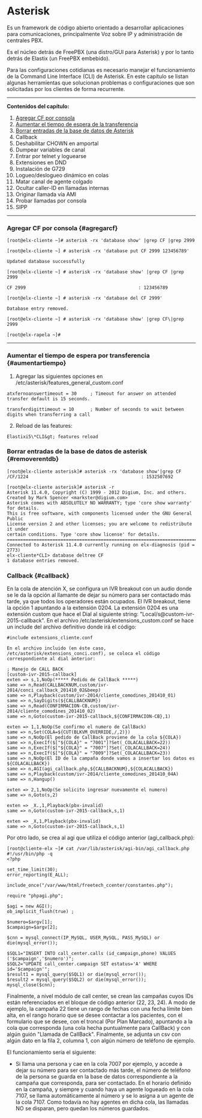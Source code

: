 # Asterisk

Es un framework de código abierto orientado a desarrollar aplicaciones para comunicaciones, principalmente Voz sobre IP y administración de centrales PBX.

Es el núcleo detrás de FreePBX \(una distro/GUI para Asterisk\) y por lo tanto detrás de Elastix \(un FreePBX embebido\).

Para las configuraciones cotidianas es necesario manejar el funcionamiento de la Command Line Interface \(CLI\) de Asterisk. En este capítulo se listan algunas herramientas que solucionan problemas o configuraciones que son solicitadas por los clientes de forma recurrente.

---

**Contenidos del capítulo:**  
1. [Agregar CF por consola](#agregarcf)  
2. [Aumentar el tiempo de espera de la transferencia](#aumentartirmpo)  
3. [Borrar entradas de la base de datos de Asterisk](#removerentdb)  
4. Callback  
5. Deshabilitar CHOWN en amportal  
6. Dumpear variables de canal  
7. Entrar por telnet y loguearse  
8. Extensiones en DND  
9. Instalación de G729  
10. Logueo/deslogueo dinámico en colas  
11. Matar canal de agente colgado  
12. Ocultar caller-ID en llamadas internas  
13. Originar llamada vía AMI  
14. Probar llamadas por consola  
15. SIPP

---

### Agregar CF por consola {#agregarcf}

```
[root@elx-cliente ~]# asterisk -rx 'database show' |grep CF |grep 2999

[root@elx-cliente ~] # asterisk -rx 'database put CF 2999 123456789'

Updated database successfully

[root@elx-cliente ~] # asterisk -rx 'database show' |grep CF |grep 2999

CF 2999                                          : 123456789                

[root@elx-cliente ~] # asterisk -rx 'database del CF 2999'

Database entry removed.

[root@elx-cliente ~] # asterisk -rx 'database show' |grep CF\|grep 2999

[root@elx-rapela ~]#
```

---

### Aumentar el tiempo de espera por transferencia {#aumentartiempo}

1. Agregar las siguientes opciones en /etc/asterisk/features\_general\_custom.conf


```
atxfernoanswertimeout = 30     ; Timeout for answer on attended transfer default is 15 seconds.

transferdigittimeout = 10      ; Number of seconds to wait between digits when transferring a call
```


2. Reload de las features:


`Elastixi5\*CLI&gt; features reload`

### Borrar entradas de la base de datos de asterisk {#removerentdb}
```
[root@elx-cliente asterisk]# asterisk -rx 'database show'|grep CF
/CF/1224                                          : 1532507692

[root@elx-cliente asterisk]# asterisk -r
Asterisk 11.4.0, Copyright (C) 1999 - 2012 Digium, Inc. and others.
Created by Mark Spencer <markster@digium.com>
Asterisk comes with ABSOLUTELY NO WARRANTY; type 'core show warranty' for details.
This is free software, with components licensed under the GNU General Public
License version 2 and other licenses; you are welcome to redistribute it under
certain conditions. Type 'core show license' for details.
=========================================================================
Connected to Asterisk 11.4.0 currently running on elx-diagnosis (pid = 2773)
elx-cliente*CLI> database deltree CF
1 database entries removed.
```

### Callback {#callback}

En la cola de atención X, se configura un IVR breakout con un audio donde se le da la opción al llamante de dejar su número para ser contactado más tarde, ya que todos los operadores están ocupados.
El IVR breakout, tiene la opción 1 apuntando a la extensión 0204.
La extensión 0204 es una extensión custom que hace el Dial al siguiente string: "Local/s@custom-ivr-2015-callback".
En el archivo /etc/asterisk/extensions_custom.conf se hace un include del archivo definitivo donde irá el código:

```
#include extensions_cliente.conf

En el archivo incluido (en éste caso, /etc/asterisk/extensions_conci.conf), se coloca el código correspondiente al dial anterior:

; Manejo de CALL BACK
[custom-ivr-2015-callback]
exten => s,1,NoOp(***** Pedido de CallBack *****)
same => n,Read(CALLBACKNUM,custom/ivr-2014/conci_callback_201410_02&beep)
same => n,Playback(custom/ivr-2014/cliente_comodines_201410_01)
same => n,SayDigits(${CALLBACKNUM})
same => n,Read(CONFIRMACION-CB,custom/ivr-2014/cliente_comodines_201410_02)
same => n,Goto(custom-ivr-2015-callback,${CONFIRMACION-CB},1)

exten => 1,1,NoOp(Se confirmo el numero de CallBack)
same => n,Set(COLA=${CUT(BLKVM_OVERRIDE,/,2)})
same => n,NoOp(El pedido de CallBack proviene de la cola ${COLA})
same => n,ExecIf($["${COLA}" = "7001"]?Set(_COLACALLBACK=22))
same => n,ExecIf($["${COLA}" = "7007"]?Set(_COLACALLBACK=24))
same => n,ExecIf($["${COLA}" = "7009"]?Set(_COLACALLBACK=23))
same => n,NoOp(El ID de la campaña donde vamos a insertar los datos es ${COLACALLBACK})
same => n,AGI(agi_callback.php,${CALLBACKNUM},${COLACALLBACK})
same => n,Playback(custom/ivr-2014/cliente_comodines_201410_04A)
same => n,Hangup()

exten => 2,1,NoOp(Se solicito ingresar nuevamente el numero)
same => n,Goto(s,2)

exten => _X.,1,Playback(pbx-invalid)
same => n,Goto(custom-ivr-2015-callback,s,1)

exten => _X,1,Playback(pbx-invalid)
same => n,Goto(custom-ivr-2015-callback,s,1)
```

Por otro lado, se crea al agi que utiliza el código anterior (agi_callback.php):
```
[root@cliente-elx ~]# cat /var/lib/asterisk/agi-bin/agi_callback.php 
#!/usr/bin/php -q
<?php

set_time_limit(30);
error_reporting(E_ALL);

include_once("/var/www/html/freetech_ccenter/constantes.php");

require "phpagi.php";

$agi = new AGI();
ob_implicit_flush(true) ;

$numero=$argv[1];
$campaign=$argv[2];

$cnn = mysql_connect(IP_MySQL, USER_MySQL, PASS_MySQL) or die(mysql_error());

$SQL1="INSERT INTO call_center.calls (id_campaign,phone) VALUES ('$campaign','$numero')";
$SQL2="UPDATE call_center.campaign SET estatus='A' WHERE id='$campaign'";
$result1 = mysql_query($SQL1) or die(mysql_error()); 
$result2 = mysql_query($SQL2) or die(mysql_error()); 
mysql_close($cnn);
```

Finalmente, a nivel módulo de call center, se crean las campañas cuyos IDs están referenciados en el bloque de código anterior (22, 23, 24).
A modo de ejemplo, la campaña 22 tiene un rango de fechas con una fecha límite bien alta, en el rango horario que se desee contactar a los pacientes, con el formulario que se desee, con el troncal (Por Plan Marcado), apuntando a la cola que corresponda (una cola hecha puntualmente para CallBack) y con algún guión "Llamada de CallBack". Finalmente, se adjunta un csv con algún dato en la fila 2, columna 1, con algún número de teléfono de ejemplo.

El funcionamiento sería el siguiente:

* Si llama una persona y cae en la cola 7007 por ejemplo, y accede a dejar su número para ser contactado más tarde, el número de teléfono de la persona se guarda en la base de datos correspondiente a la campaña que corresponda, para ser contactado. En el horario definido en la campaña, y siempre y cuando haya un agente logueado en la cola 7107, se llama automáticamente al número y se lo asigna a un agente de la cola 7107.
Como todavía no hay agentes en dicha cola, las llamadas NO se disparan, pero quedan los números guardados.
